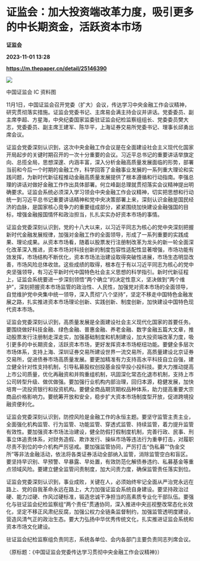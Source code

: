 # 证监会：加大投资端改革力度，吸引更多的中长期资金，活跃资本市场
**证监会**

**2023-11-01 13:28**

**https://m.thepaper.cn/detail/25146390**

![](https://imagecloud.thepaper.cn/thepaper/image/276/559/236.jpg)

中国证监会 IC 资料图

11月1日，中国证监会召开党委（扩大）会议，传达学习中央金融工作会议精神，研究贯彻落实措施。证监会党委书记、主席易会满主持会议并讲话。党委委员、副主席李超、方星海，中央纪委国家监委驻证监会纪检监察组组长、党委委员樊大志，党委委员、副主席王建军、陈华平，上海证券交易所党委书记、理事长邱勇出席会议。

证监会党委深刻认识到，这次中央金融工作会议是在全面建设社会主义现代化国家开局起步的关键时期召开的一次十分重要的会议。习近平总书记的重要讲话举旗定向、总揽全局，思想深邃、内涵丰富，深入分析金融高质量发展面临的形势，部署当前和今后一个时期的金融工作，科学回答了金融事业发展的一系列重大理论和实践问题，为新时代新征程推动金融高质量发展提供了根本遵循和行动指南。李强总理的讲话对做好金融工作作出具体部署。何立峰副总理就贯彻落实会议精神提出明确要求。证监会系统必须深入学习领会中央金融工作会议精神，切实把思想和行动统一到习近平总书记重要讲话精神和党中央决策部署上来，深刻认识金融是国民经济的血脉，是国家核心竞争力的重要组成部分，紧紧围绕加快建设金融强国的目标，增强金融报国情怀和政治担当，扎扎实实办好资本市场的事情。

证监会党委深刻认识到，党的十八大以来，以习近平同志为核心的党中央深刻把握新时代金融发展规律，加强对金融工作的全面领导，形成了一系列重要的实践成果、理论成果。从资本市场看，随着以股票发行注册制改革为龙头的新一轮全面深化改革深入推进，资本市场对科技创新的制度包容性适配性显著增强，市场功能有效发挥，市场结构不断优化，资本市场法治建设取得突破性进展，市场生态明显改善，市场风险总体收敛。这些成绩的取得，根本在于有以习近平同志为核心的党中央坚强领导，有习近平新时代中国特色社会主义思想的科学指引。新时代新征程上，证监会系统要进一步深刻领悟“两个确立”的决定性意义，坚决做到“两个维护”，深刻把握资本市场监管的政治性、人民性，加强党对资本市场的全面领导，自觉维护党中央集中统一领导，深入贯彻“八个坚持”，坚定不移走中国特色金融发展之路，扎实推进资本市场理论创新、实践创新、制度创新，加快建设中国特色现代资本市场。

证监会党委深刻认识到，高质量发展是全面建设社会主义现代化国家的首要任务。要围绕做好科技金融、绿色金融、普惠金融、养老金融、数字金融五篇大文章，推动股票发行注册制走深走实，加强基础制度和机制建设，加大投资端改革力度，吸引更多的中长期资金，活跃资本市场，更好发挥资本市场枢纽功能。要健全多层次市场体系，支持上海、深圳证券交易所建设世界一流交易所，高质量建设北京证券交易所，促进债券市场高质量发展。要更加精准有力支持高水平科技自立自强，建立健全针对性支持机制，引导私募股权创投基金投早投小投科技。要大力推动提高上市公司质量，优化再融资和并购重组机制，巩固深化常态化退市机制，支持上市公司转型升级、做优做强。要加强行业机构内部治理，回归本源，稳健发展，加快培育一流投资银行和投资机构。要健全商品期货期权品种体系，助力提高重要大宗商品价格影响力。要统筹开放和安全，稳步扩大资本市场制度型开放，促进跨境投融资便利化。

证监会党委深刻认识到，防控风险是金融工作的永恒主题。要坚守监管主责主业，全面强化机构监管、行为监管、功能监管、穿透式监管、持续监管，着力提升监管有效性。要加强资本市场法治建设，健全防假打假制度机制，完善行政、民事、刑事立体追责体系，对财务造假、欺诈发行、操纵市场等违法行为重拳打击，对履职尽责不到位的中介机构严厉惩戒。要加强监管协同，严厉打击“伪私募”“伪金交所”等非法金融活动，依法将各类证券活动全部纳入监管，消除监管空白和盲区。要坚持早识别、早预警、早暴露、早处置，有效防范化解债券违约、私募基金等重点领域风险。要建立健全监管问责制度，加大问责力度，确保监管责任落实到位。

证监会党委深刻认识到，事业成败，关键在人，必须始终牢记全面从严治党永远在路上、党的自我革命永远在路上，大力加强证监会系统自身建设。要坚持政治过硬、能力过硬、作风过硬标准，锻造忠诚干净担当的高素质专业化干部队伍。要强化与驻证监会纪检监察组“两个责任”贯通协同，深入推进中央巡视整改常态化长效化，坚定不移正风肃纪反腐，加强公权力全链条监督制约，加强监管透明度建设，营造风清气正的政治生态。要大力弘扬中华优秀传统文化，扎实推进证监会系统和资本市场文化建设。

驻证监会纪检监察组负责同志，系统各单位、会内各部门主要负责同志列席会议。

（原标题：《中国证监会党委传达学习贯彻中央金融工作会议精神》）